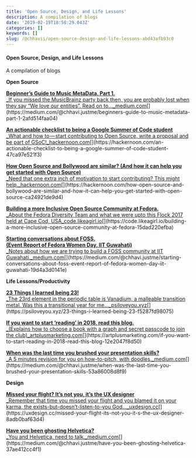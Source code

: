 ```yaml
---
title: 'Open Source, Design, and Life Lessons'
description: A compilation of blogs
date: '2019-02-19T18:58:29.043Z'
categories: []
keywords: []
slug: /@chhavii/open-source-design-and-life-lessons-abd43afb93c0
---
```


#### Open Source, Design, and Life Lessons

A compilation of blogs

**Open Source**

[**Beginner’s Guide to Music MetaData. Part 1.**  
_If you missed the MusicBrainz party back then, you are probably lost when they say “We love our entities”. Read on to…_medium.com](https://medium.com/@chhavi.justme/beginners-guide-to-music-metadata-part-1-2afd514faa04 "https://medium.com/@chhavi.justme/beginners-guide-to-music-metadata-part-1-2afd514faa04")[](https://medium.com/@chhavi.justme/beginners-guide-to-music-metadata-part-1-2afd514faa04)

[**An actionable checklist to being a Google Summer of Code student**  
_What and how to — start contributing to Open Source, write a proposal and be part of GSoC!_hackernoon.com](https://hackernoon.com/an-actionable-checklist-to-being-a-google-summer-of-code-student-47ca97e521f3 "https://hackernoon.com/an-actionable-checklist-to-being-a-google-summer-of-code-student-47ca97e521f3")[](https://hackernoon.com/an-actionable-checklist-to-being-a-google-summer-of-code-student-47ca97e521f3)

[**How Open Source and Bollywood are similar? (And how it can help you get started with Open Source)**  
_Need that one extra inch of motivation to start contributing? This might help._hackernoon.com](https://hackernoon.com/how-open-source-and-bollywood-are-similar-and-how-it-can-help-you-get-started-with-open-source-ca24921de9d4 "https://hackernoon.com/how-open-source-and-bollywood-are-similar-and-how-it-can-help-you-get-started-with-open-source-ca24921de9d4")[](https://hackernoon.com/how-open-source-and-bollywood-are-similar-and-how-it-can-help-you-get-started-with-open-source-ca24921de9d4)

[**Building a more Inclusive Open Source Community at Fedora.**  
_About the Fedora Diversity Team and what we were upto this Flock 2017 held at Cape Cod, USA_code.likeagirl.io](https://code.likeagirl.io/building-a-more-inclusive-open-source-community-at-fedora-15dad220efba "https://code.likeagirl.io/building-a-more-inclusive-open-source-community-at-fedora-15dad220efba")[](https://code.likeagirl.io/building-a-more-inclusive-open-source-community-at-fedora-15dad220efba)

[**Starting conversations about FOSS.  
(Event Report of Fedora Women Day, IIT Guwahati)**  
_Notes about how we are trying to build a FOSS community at IIT Guwahati._medium.com](https://medium.com/@chhavi.justme/starting-conversations-about-foss-event-report-of-fedora-women-day-iit-guwahati-19d4a3d0141e "https://medium.com/@chhavi.justme/starting-conversations-about-foss-event-report-of-fedora-women-day-iit-guwahati-19d4a3d0141e")[](https://medium.com/@chhavi.justme/starting-conversations-about-foss-event-report-of-fedora-women-day-iit-guwahati-19d4a3d0141e)

**Life Lessons/Productivity**

[**23 Things I learned being 23!**  
_The 23rd element in the periodic table is Vanadium, a malleable transition metal. Was this a transitional year for me…_psiloveyou.xyz](https://psiloveyou.xyz/23-things-i-learned-being-23-f5287fd98075 "https://psiloveyou.xyz/23-things-i-learned-being-23-f5287fd98075")[](https://psiloveyou.xyz/23-things-i-learned-being-23-f5287fd98075)

[**If you want to start ‘reading’ in 2018, read this blog.**  
_(Explains how to choose a book with a graph and secret passcode to join the club)_artplusmarketing.com](https://artplusmarketing.com/if-you-want-to-start-reading-in-2018-read-this-blog-12e2047f8d50 "https://artplusmarketing.com/if-you-want-to-start-reading-in-2018-read-this-blog-12e2047f8d50")[](https://artplusmarketing.com/if-you-want-to-start-reading-in-2018-read-this-blog-12e2047f8d50)

[**When was the last time you brushed your presentation skills?**  
_A 5 minutes revision for you on how-to-pitch, with doodles._medium.com](https://medium.com/@chhavi.justme/when-was-the-last-time-you-brushed-your-presentation-skills-53a86008d8f9 "https://medium.com/@chhavi.justme/when-was-the-last-time-you-brushed-your-presentation-skills-53a86008d8f9")[](https://medium.com/@chhavi.justme/when-was-the-last-time-you-brushed-your-presentation-skills-53a86008d8f9)

**Design**

[**Missed your flight? It’s not you, it’s the UX designer**  
_Remember that time you missed your flight and you blamed it on your karma, the exists-but-doesn’t-listen-to-you God…_uxdesign.cc](https://uxdesign.cc/missed-your-flight-its-not-you-it-s-the-ux-designer-8adb0baf63d4 "https://uxdesign.cc/missed-your-flight-its-not-you-it-s-the-ux-designer-8adb0baf63d4")[](https://uxdesign.cc/missed-your-flight-its-not-you-it-s-the-ux-designer-8adb0baf63d4)

[**Have you been ghosting Helvetica?**  
_You and Helvetica, need to talk._medium.com](https://medium.com/@chhavi.justme/have-you-been-ghosting-helvetica-37ae412cc4f1 "https://medium.com/@chhavi.justme/have-you-been-ghosting-helvetica-37ae412cc4f1")[](https://medium.com/@chhavi.justme/have-you-been-ghosting-helvetica-37ae412cc4f1)